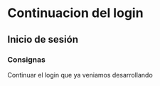 # Continuacion del login
## Inicio de sesión 

### Consignas

Continuar el login que ya veniamos desarrollando


